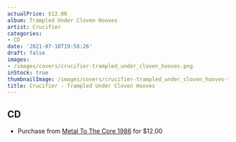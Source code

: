 ```yaml
---
actualPrice: $12.00
album: Trampled Under Cloven Hooves
artist: Crucifier
categories:
- CD
date: '2021-07-10T19:58:26'
draft: false
images:
- /images/covers/crucifier-trampled_under_cloven_hooves.png
inStock: true
thumbnailImage: /images/covers/crucifier-trampled_under_cloven_hooves-thumb.png
title: Crucifier - Trampled Under Cloven Hooves
---
```


## CD
* Purchase from [Metal To The Core 1986](https://metaltothecore1986.com/shop/crucifier-trampled-under-cloven-hooves-cd/) for $12.00
